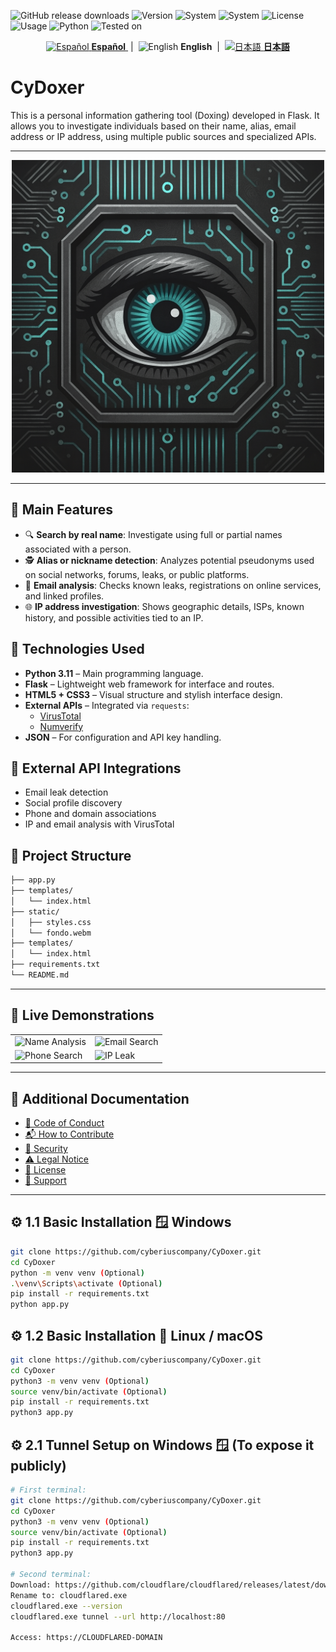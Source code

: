 
![GitHub release downloads](https://img.shields.io/github/downloads/CyberiusCompany/Cyberius-Unzip-Cracker/latest/total)
![Version](https://img.shields.io/badge/version-1.0.0-blue)
![System](https://img.shields.io/badge/windows-x64-green)
![System](https://img.shields.io/badge/linux-x64-green)
![License](https://img.shields.io/badge/license-Private-red)
![Usage](https://img.shields.io/badge/usage-legal%20only-important)
![Python](https://img.shields.io/badge/python-3.7%2B-yellow)
![Tested on](https://img.shields.io/badge/tested%20on-Windows%2010%2F11%20%7C%20Ubuntu%2022.04-blue)

<p align="center">
  <a href="https://github.com/cyberiuscompany/CyDoxer">
    <img src="https://flagcdn.com/w40/es.png" alt="Español" title="Español">
    <strong>Español</strong>
  </a>
  &nbsp;|&nbsp;
  <img src="https://flagcdn.com/w40/us.png" alt="English" title="English">
  <strong>English</strong>
  &nbsp;|&nbsp;
  <a href="https://www.youtube.com/watch?v=xvFZjo5PgG0&list=RDxvFZjo5PgG0&start_radio=1&pp=ygUTcmljayByb2xsaW5nIG5vIGFkc6AHAQ%3D%3D">
    <img src="https://flagcdn.com/w40/jp.png" alt="日本語" title="Japanese">
    <strong>日本語</strong>
  </a>
</p>


# CyDoxer

This is a personal information gathering tool (Doxing) developed in Flask. It allows you to investigate individuals based on their name, alias, email address or IP address, using multiple public sources and specialized APIs.

---

<p align="center">
  <img src="/fotos_herramienta/Foto Icono.png" width="500" alt="CyDoxer Icon">
</p>

---

## 🚀 Main Features

- 🔍 **Search by real name**: Investigate using full or partial names associated with a person.
- 🕵️ **Alias or nickname detection**: Analyzes potential pseudonyms used on social networks, forums, leaks, or public platforms.
- 📧 **Email analysis**: Checks known leaks, registrations on online services, and linked profiles.
- 🌐 **IP address investigation**: Shows geographic details, ISPs, known history, and possible activities tied to an IP.

## 🧰 Technologies Used

- **Python 3.11** – Main programming language.
- **Flask** – Lightweight web framework for interface and routes.
- **HTML5 + CSS3** – Visual structure and stylish interface design.
- **External APIs** – Integrated via `requests`:
  - [VirusTotal](https://www.virustotal.com/)
  - [Numverify](https://numverify.com/)
- **JSON** – For configuration and API key handling.

## 📡 External API Integrations

- Email leak detection
- Social profile discovery
- Phone and domain associations
- IP and email analysis with VirusTotal

## 📁 Project Structure

```bash
├── app.py
├── templates/
│   └── index.html
├── static/
│   ├── styles.css
│   └── fondo.webm
├── templates/
│   └── index.html
├── requirements.txt
└── README.md
```

---

## 🎥 Live Demonstrations

<p align="center">
  <table border="0" cellspacing="10" cellpadding="0">
    <tr>
      <td><img src="/fotos_herramienta/Analizando Nombres.gif" alt="Name Analysis" width="400"/></td>
      <td><img src="/fotos_herramienta/Analizando Correo.gif" alt="Email Search" width="400"/></td>
    </tr>
    <tr>
      <td><img src="/fotos_herramienta/Analizando Número de telefono.gif" alt="Phone Search" width="400"/></td>
      <td><img src="/fotos_herramienta/Analizando IP.gif" alt="IP Leak" width="400"/></td>
    </tr>
  </table>
</p>

---

## 📄 Additional Documentation

- [🤝 Code of Conduct](.github/CODE_OF_CONDUCT.md)
- [📬 How to Contribute](.github/CONTRIBUTING.md)
- [🔐 Security](.github/SECURITY.md)
- [⚠️ Legal Notice](DISCLAIMER.md)
- [📜 License](LICENSE)
- [📢 Support](.github/SUPPORT.md)

---

## ⚙️ 1.1 Basic Installation 🪟 Windows

```bash
git clone https://github.com/cyberiuscompany/CyDoxer.git
cd CyDoxer
python -m venv venv (Optional)
.\venv\Scripts\activate (Optional)
pip install -r requirements.txt
python app.py
```

## ⚙️ 1.2 Basic Installation 🐧 Linux / macOS

```bash
git clone https://github.com/cyberiuscompany/CyDoxer.git
cd CyDoxer
python3 -m venv venv (Optional)
source venv/bin/activate (Optional)
pip install -r requirements.txt
python3 app.py
```

## ⚙️ 2.1 Tunnel Setup on Windows 🪟 (To expose it publicly)

```bash
# First terminal:
git clone https://github.com/cyberiuscompany/CyDoxer.git
cd CyDoxer
python3 -m venv venv (Optional)
source venv/bin/activate (Optional)
pip install -r requirements.txt
python3 app.py

# Second terminal:
Download: https://github.com/cloudflare/cloudflared/releases/latest/download/cloudflared-windows-amd64.exe 
Rename to: cloudflared.exe
cloudflared.exe --version
cloudflared.exe tunnel --url http://localhost:80

Access: https://CLOUDFLARED-DOMAIN
```
